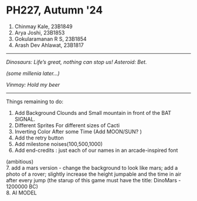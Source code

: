 # PH227, Autumn '24
1. Chinmay Kale, 23B1849
2. Arya Joshi, 23B1853
3. Gokularamanan R S, 23B1854
4. Arash Dev Ahlawat, 23B1817

***

_Dinosaurs: Life’s great, nothing can stop us!_
_Asteroid: Bet._

_(some millenia later...)_

_Vinmay: Hold my beer_

***
Things remaining to do:
1. Add Background Clounds and Small mountain in front of the BAT SIGNAL.
2. Different Sprites For different sizes of Cacti
3. Inverting Color After some Time (Add MOON/SUN? )
4. Add the retry button
5. Add milestone noises(100,500,1000)
6. Add end-credits : just each of our names in an arcade-inspired font <br>

(ambitious) <br>
7. add a mars version - change the background to look like mars; add a photo of a rover; slightly increase the height jumpable and the time in air after every jump (the starup of this game must have the title: DinoMars - 1200000 BC) <br>
8. AI MODEL <br> 